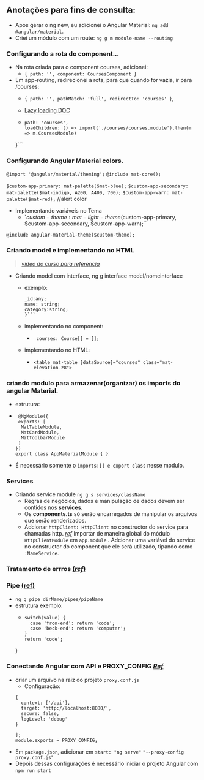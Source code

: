 ## Anotações para fins de consulta:

- Após gerar o ng new, eu adicionei o Angular Material: `ng add @angular/material`.
- Criei um módulo com um route: `ng g m module-name --routing` 

### Configurando a rota do component...
- Na rota criada para o component courses, adicionei:
  - ```{ path: '', component: CoursesComponent }```
- Em app-routing, redirecionei a rota, para que quando for vazia, ir para /courses:
  - ```{ path: '', pathMatch: 'full', redirectTo: 'courses' }```,
  
  - [Lazy loading DOC](https://angular.io/guide/)

  - ```{
    path: 'courses',
    loadChildren: () => import('./courses/courses.module').then(m => m.CoursesModule)
  }```

### Configurando Angular Material colors.
`@import '@angular/material/theming';`
`@include mat-core();`

`$custom-app-primary: mat-palette($mat-blue);`
`$custom-app-secondary: mat-palette($mat-indigo, A200, A400, 700);`
`$custom-app-warn: mat-palette($mat-red);` //alert color

- Implementando variáveis no Tema
  - `$custom-theme: mat-light-theme($custom-app-primary, $custom-app-secondary, $custom-app-warn);``

`@include angular-material-theme($custom-theme);`

### Criando model e implementando no HTML

> [_vídeo do curso para referencia_](https://www.youtube.com/watch?v=LvYXiOh3vZ4&list=PLGxZ4Rq3BOBpwaVgAPxTxhdX_TfSVlTcY&index=6&ab_channel=LoianeGroner)
- Criando model com interface, ng g interface model/nomeinterface
  -  exemplo:
  
        ```export interface Course {
      _id:any;
      name: string;
      category:string;
       }```

  - implementando no component:
      - ` courses: Course[] = [];`

  - implementando no HTML:
      - ```<table mat-table [dataSource]="courses" class="mat-elevation-z8">```

### criando modulo para armazenar(organizar) os imports do angular Material.
- estrutura:
-  
  ``` 
   @NgModule({
   exports: [
    MatTableModule,
    MatCardModule,
    MatToolbarModule
   ]
  })
  export class AppMaterialModule { }

- É necessário somente o `imports:[] e export class` nesse modulo.

### Services
- Criando service module `ng g s services/className` 
  - Regras de negócios, dados e manipulação de dados devem ser contidos nos **services**.
  - Os **components.ts** só serão encarregados de manipular os arquivos que serão renderizados.
  - Adcionar `httpClient: HttpClient` no constructor do service para chamadas http. [_ref_](https://www.youtube.com/watch?v=76fUSr1nSDM&list=PLGxZ4Rq3BOBpwaVgAPxTxhdX_TfSVlTcY&index=8&ab_channel=LoianeGroner) Importar de maneira global do módulo `HttpClientModule` em `app.module` . Adcionar uma variável do service no constructor do component que ele será utilizado, tipando como `:NameService`. 

### Tratamento de errros [(_ref_)](https://www.youtube.com/watch?v=gi0ZJ8-r6IM&list=PLGxZ4Rq3BOBpwaVgAPxTxhdX_TfSVlTcY&index=11&ab_channel=LoianeGroner)


### Pipe [(ref)](https://www.youtube.com/watch?v=uNFIh3jvp34&list=PLGxZ4Rq3BOBpwaVgAPxTxhdX_TfSVlTcY&index=12&ab_channel=LoianeGroner)
- `ng g pipe dirName/pipes/pipeName`
- estrutura exemplo:
  - ```transform(value: string, ...args: unknown[]): string {
    switch(value) {
      case 'fron-end': return 'code';
      case 'beck-end': return 'computer';
    }
    return 'code';
  }

 ### Conectando Angular com API e PROXY_CONFIG [_Ref_](https://www.youtube.com/watch?v=ATjHgBh8dWg&list=PLGxZ4Rq3BOBpwaVgAPxTxhdX_TfSVlTcY&index=16&ab_channel=LoianeGroner)
- criar um arquivo na raiz do projeto `proxy.conf.js`
  - Configuração: 
  ```const PROXY_CONFIG = [
  {
    context: ['/api'],
    target: 'http://localhost:8080/',
    secure: false,
    logLevel: 'debug'
  }

  ];
  module.exports = PROXY_CONFIG;

- Em `package.json`, adicionar em `start: "ng serve"` `"--proxy-config proxy.conf.js"`
- Depois dessas configurações é necessário iniciar o projeto Angular com `npm run start`


  



